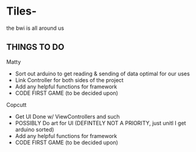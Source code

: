 Tiles-
======

the bwi is all around us


THINGS TO DO 
----------------

Matty

- Sort out arduino to get reading & sending of data optimal for our uses
- Link Controller for both sides of the project
- Add any helpful functions for framework
- CODE FIRST GAME (to be decided upon)

Copcutt

- Get UI Done w/ ViewControllers and such
- POSSIBLY Do art for UI (DEFINTELY NOT A PRIORITY, just unitl I get arduino sorted)
- Add any helpful functions for framework
- CODE FIRST GAME (to be decided upon)

